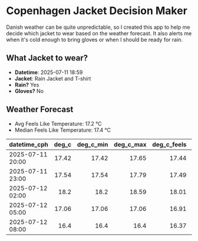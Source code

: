 
# Copenhagen Jacket Decision Maker

Danish weather can be quite unpredictable, so I created this app to help me decide which jacket to wear based on the weather forecast. 
It also alerts me when it's cold enough to bring gloves or when I should be ready for rain.

## What Jacket to wear?

- **Datetime**: 2025-07-11 18:59
- **Jacket**: Rain Jacket and T-shirt
- **Rain?** Yes
- **Gloves?** No

## Weather Forecast
- Avg Feels Like Temperature: 17.2 °C
- Median Feels Like Temperature: 17.4 °C

| datetime_cph     |   deg_c |   deg_c_min |   deg_c_max |   deg_c_feels | weather   | wind   | rain   |
|:-----------------|--------:|------------:|------------:|--------------:|:----------|:-------|:-------|
| 2025-07-11 20:00 |   17.42 |       17.42 |       17.65 |         17.44 | Rain      | High   | Low    |
| 2025-07-11 23:00 |   17.54 |       17.54 |       17.79 |         17.49 | Rain      | High   | Low    |
| 2025-07-12 02:00 |   18.2  |       18.2  |       18.59 |         18.01 | Clouds    | High   | None   |
| 2025-07-12 05:00 |   17.06 |       17.06 |       17.06 |         16.91 | Rain      | High   | Low    |
| 2025-07-12 08:00 |   16.4  |       16.4  |       16.4  |         16.37 | Rain      | High   | Low    |
        